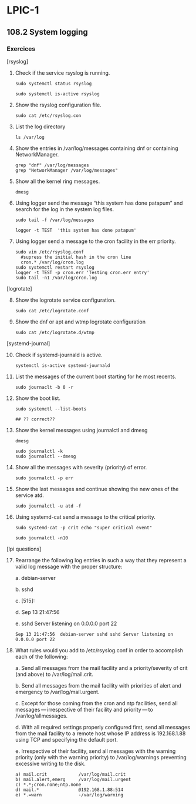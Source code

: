 # LPIC-1


## 108.2 System logging

### Exercices


[rsyslog]

1. Check if the service rsyslog is running.
   ```
   sudo systemctl status rsyslog
   
   sudo systemctl is-active rsyslog
   ```
   
2. Show the rsyslog configuration file.
   ```
   sudo cat /etc/rsyslog.con
   ```

3. List the log directory
   ```
   ls /var/log
   ```

4. Show the entries in /var/log/messages containing dnf or containing NetworkManager.
   ```
   grep "dnf" /var/log/messages
   grep "NetworkManager /var/log/messages"
   ```

5. Show all the kernel ring messages.
   ```
   dmesg
   ```

6. Using logger send the message “this system has done patapum” and search for the log in the system log files.
   ```
   sudo tail -f /var/log/messages
   
   logger -t TEST  'this system has done patapum'
   ```

7. Using logger send a message to the cron facility  in the err priority.
   ```
   sudo vim /etc/rsyslog.conf
     #supress the initial hash in the cron line
     cron.* /var/log/cron.log
   sudo systemctl restart rsyslog
   logger -t TEST -p cron.err 'Testing cron.err entry'
   sudo tail -n1 /var/log/cron.log
   ```

[logrotate]

8. Show the logrotate service configuration.
   ```
   sudo cat /etc/logrotate.conf
   ```
   
9. Show the dnf or apt and wtmp logrotate configuration
   ```
   sudo cat /etc/logrotate.d/wtmp
   ```

[systemd-journal]

10. Check if systemd-journald is active.
    ```
    systemctl is-active systemd-journald
    ```

11. List the messages of the current boot starting for he most recents.
    ```
    sudo journaclt -b 0 -r
    ```    

12. Show the boot list.
    ```
    sudo systemctl --list-boots
    
    ## ?? correct??
    ```

13. Show the kernel messages using journalctl and dmesg
    ```
    dmesg
    
    sudo journalctl -k
    sudo journalctl --dmesg 
    ```

14. Show all the messages with severity (priority) of error.
    ```
    sudo journalctl -p err
    ```

15. Show the last messages and continue showing the new ones of the service atd.
    ```
    sudo journalctl -u atd -f 
    ```

16. Using systemd-cat send a message to the critical priority.
    ```
	sudo systemd-cat -p crit echo "super critical event"
	
	sudo journalctl -n10
    ```

[lpi questions]

17. Rearrange the following log entries in such a way that they represent a valid log message with the proper structure:

    a. debian-server

    b. sshd

    c. [515]:

    d. Sep 13 21:47:56

    e. sshd Server listening on 0.0.0.0 port 22
    ```
    Sep 13 21:47:56  debian-server sshd sshd Server listening on 0.0.0.0 port 22
    ```
    

18. What rules would you add to /etc/rsyslog.conf in order to accomplish each of the following:

    a. Send all messages from the mail facility and a priority/severity of crit (and above) to /var/log/mail.crit.

    b. Send all messages from the mail facility with priorities of alert and emergency to /var/log/mail.urgent.
  
    c. Except for those coming from the cron and ntp facilities, send all messages — irrespective of their facility and priority — to /var/log/allmessages.
  
    d. With all required settings properly configured first, send all messages from the mail facility to a remote host whose IP address is 192.168.1.88 using TCP and specifying the default port.
    
    e. Irrespective of their facility, send all messages with the warning priority (only with the warning priority) to /var/log/warnings preventing excessive writing to the disk.
    ```
    a) mail.crit 			/var/log/mail.crit
    b) mail.alert,emerg 	/var/log/mail.urgent
    c) *.*;cron.none;ntp.none
    d) mail.* 				@192.168.1.88:514
    e) *.=warn 				-/var/log/warning
    ```

